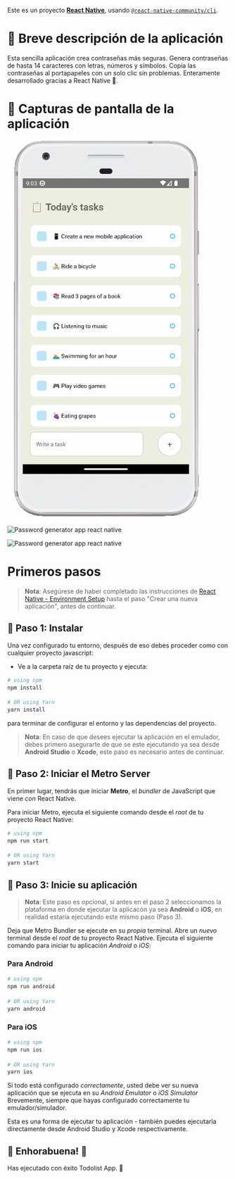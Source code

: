Este es un proyecto [**React Native**](https://reactnative.dev), usando [`@react-native-community/cli`](https://github.com/react-native-community/cli).

# 📄 Breve descripción de la aplicación

Esta sencilla aplicación crea contraseñas más seguras. Genera contraseñas de hasta 14 caracteres con letras, números y símbolos.
Copia las contraseñas al portapapeles con un solo clic sin problemas. Enteramente desarrollado gracias a React Native 📱.

# 📱 Capturas de pantalla de la aplicación

![Password generator app react native](../docs/todolist-animated.gif)

![Password generator app react native](../docs/password_generator_react_native(1).png)

![Password generator app react native](../docs/password_generator_react_native(2).png)

# Primeros pasos

>**Nota**: Asegúrese de haber completado las instrucciones de [React Native - Environment Setup](https://reactnative.dev/docs/environment-setup) hasta el paso "Crear una nueva aplicación", antes de continuar.

## 🔵 Paso 1: Instalar

Una vez configurado tu entorno, después de eso debes proceder como con cualquier proyecto javascript:

- Ve a la carpeta raíz de tu proyecto y ejecuta:

```bash
# using npm
npm install

# OR using Yarn
yarn install
```
para terminar de configurar el entorno y las dependencias del proyecto.

>**Nota**: En caso de que desees ejecutar la aplicación en el emulador, debes primero asegurarte de que se este ejecutando ya sea desde **Android Studio** o **Xcode**, este paso es necesario antes de continuar.


## 🔵 Paso 2: Iniciar el Metro Server

En primer lugar, tendrás que iniciar **Metro**, el _bundler_ de JavaScript que viene _con_ React Native.

Para iniciar Metro, ejecuta el siguiente comando desde el _root_ de tu proyecto React Native:

```bash
# using npm
npm run start

# OR using Yarn
yarn start
```

## 🔵 Paso 3: Inicie su aplicaci&#243;n

>**Nota**: Este paso es opcional, si antes en el paso 2 seleccionamos la plataforma en donde ejecutar la aplicacón ya sea **Android** o **iOS**, en realidad estaría ejecutando este mismo paso (Paso 3).

Deja que Metro Bundler se ejecute en su _propia_ terminal. Abre un _nuevo_ terminal desde el _root_ de tu proyecto React Native. Ejecuta el siguiente comando para iniciar tu aplicación _Android_ o _iOS_:


### Para Android

```bash
# using npm
npm run android

# OR using Yarn
yarn android
```

### Para iOS

```bash
# using npm
npm run ios

# OR using Yarn
yarn ios
```

Si todo está configurado _correctamente_, usted debe ver su nueva aplicación que se ejecuta en su _Android Emulator_ o _iOS Simulator_ 
Brevemente, siempre que hayas configurado correctamente tu emulador/simulador.

Esta es una forma de ejecutar tu aplicación - también puedes ejecutarla directamente desde Android Studio y Xcode respectivamente.

## 🚀 Enhorabuena! :tada:

Has ejecutado con éxito Todolist App. :partying_face:
